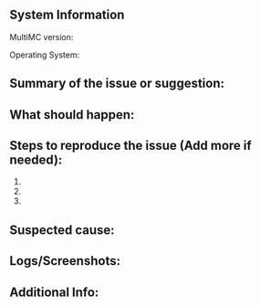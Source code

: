 <!--
Before submitting this issue, please make sure you have:
---
#### 1. Filled out this form completely, the only optional field is "additional info".
#####	- Use as many details as possible and state the problem clearly.
#### 2. Proof-read your ENTIRE issue report.
#####	- Grammar and spelling mistakes make issue reports harder to understand.
#### 3. Made sure your problem is not caused by an issue in your own modpack.
#####	- We provide support for MultiMC, not your modpack. Problems with your modpack will be ignored.
#### 4. Given the issue a descriptive title.
#####	- A good title includes a brief summary of the issue and avoids things such as "Help" and "What?!".
#### 5. Place all information below the ---
##### - It makes the issue look pretty
-->

System Information
---
MultiMC version:

Operating System:

Summary of the issue or suggestion:
---

What should happen:
---

Steps to reproduce the issue (Add more if needed):
---
1.

2.

3.

Suspected cause:
---

Logs/Screenshots:
---

Additional Info:
---
